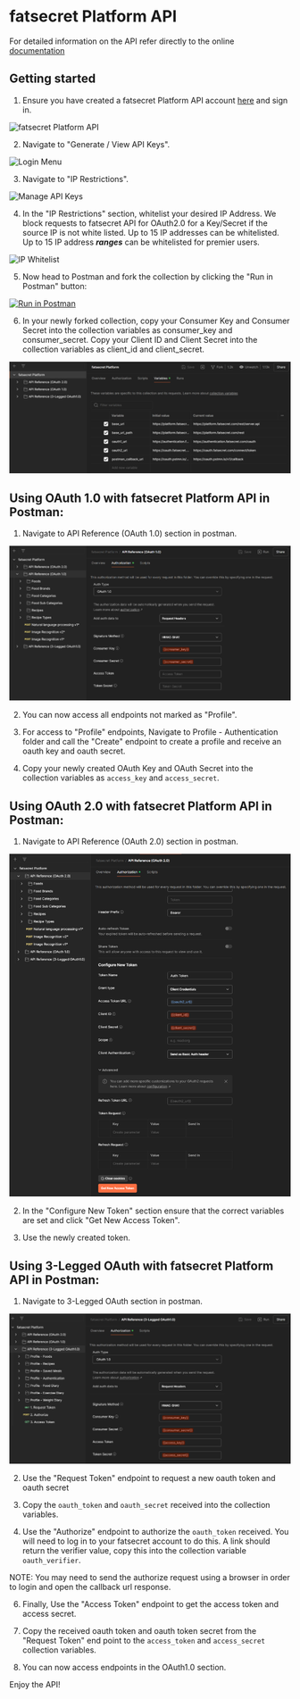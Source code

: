 # fatsecret Platform API

For detailed information on the API refer directly to the online [documentation](https://platform.fatsecret.com/api/Default.aspx?screen=rapih)

## Getting started

1. Ensure you have created a fatsecret Platform API account [here](https://platform.fatsecret.com/api/) and sign in.

![fatsecret Platform API](/images/platform.png)

2. Navigate to "Generate / View API Keys".

![Login Menu](/images/login_menu.png)

3. Navigate to "IP Restrictions".

![Manage API Keys](/images/view_api_keys.png)

4. In the "IP Restrictions" section, whitelist your desired IP Address. We block requests to fatsecret API for OAuth2.0 for a Key/Secret if the source IP is not white listed. Up to 15 IP addresses can be whitelisted. Up to 15 IP address **_ranges_** can be whitelisted for premier users.

![IP Whitelist](/images/ip_whitelist.png)

5. Now head to Postman and fork the collection by clicking the "Run in Postman" button:

[![Run in Postman](https://run.pstmn.io/button.svg)](https://app.getpostman.com/run-collection/25958240-f307c228-34ed-42bb-8866-79dae97523a6?action=collection%2Ffork&collection-url=entityId%3D25958240-f307c228-34ed-42bb-8866-79dae97523a6%26entityType%3Dcollection%26workspaceId%3D97960a9b-5292-4c02-89c1-ded0c29c0641)

6. In your newly forked collection, copy your Consumer Key and Consumer Secret into the collection variables as consumer_key and consumer_secret. Copy your Client ID and Client Secret into the collection variables as client_id and client_secret.

![Variables](/images/variables.png)

## Using OAuth 1.0 with fatsecret Platform API in Postman:

1. Navigate to API Reference (OAuth 1.0) section in postman.

![Postman OAuth1](/images/oauth1.png)

2. You can now access all endpoints not marked as "Profile".

3. For access to "Profile" endpoints, Navigate to Profile - Authentication folder and call the "Create" endpoint to create a profile and receive an oauth key and oauth secret.

4. Copy your newly created OAuth Key and OAuth Secret into the collection variables as `access_key` and `access_secret`.

## Using OAuth 2.0 with fatsecret Platform API in Postman:

1. Navigate to API Reference (OAuth 2.0) section in postman.

![Postman OAuth2](/images/oauth2.png)

2. In the "Configure New Token" section ensure that the correct variables are set and click "Get New Access Token".

3. Use the newly created token.

## Using 3-Legged OAuth with fatsecret Platform API in Postman:

1. Navigate to 3-Legged OAuth section in postman.

![3-Legged OAuth](/images/leg.png)

2. Use the "Request Token" endpoint to request a new oauth token and oauth secret

3. Copy the `oauth_token` and `oauth_secret` received into the collection variables.

4. Use the "Authorize" endpoint to authorize the `oauth_token` received. You will need to log in to your fatsecret account to do this. A link should return the verifier value, copy this into the collection variable `oauth_verifier`.

NOTE: You may need to send the authorize request using a browser in order to login and open the callback url response.

6. Finally, Use the "Access Token" endpoint to get the access token and access secret.

7. Copy the received oauth token and oauth token secret from the "Request Token" end point to the `access_token` and `access_secret` collection variables.

8. You can now access endpoints in the OAuth1.0 section.

Enjoy the API!
